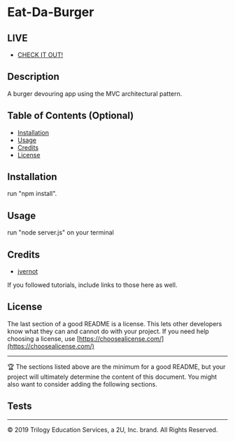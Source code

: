# Eat-Da-Burger
## LIVE
- [CHECK IT OUT!](https://benefique-livre-56942.herokuapp.com/)
## Description

A burger devouring app using the MVC architectural pattern.


## Table of Contents (Optional)

-   [Installation](#installation)
-   [Usage](#usage)
-   [Credits](#credits)
-   [License](#license)

## Installation

run "npm install".

## Usage

run "node server.js" on your terminal

## Credits

- [jvernot](https://github.com/jvernot/Eat-Da-Burger)

If you followed tutorials, include links to those here as well.

## License

The last section of a good README is a license. This lets other developers know what they can and cannot do with your project. If you need help choosing a license, use [https://choosealicense.com/](https://choosealicense.com/)

---

🏆 The sections listed above are the minimum for a good README, but your project will ultimately determine the content of this document. You might also want to consider adding the following sections.

## Tests



---

© 2019 Trilogy Education Services, a 2U, Inc. brand. All Rights Reserved.
